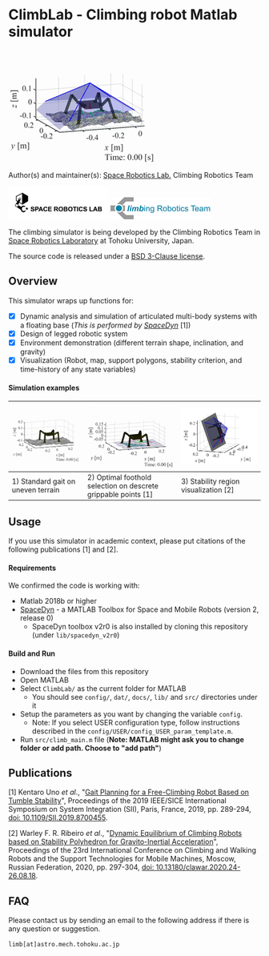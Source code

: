 # ClimbLab - Climbing robot Matlab simulator

![ex3_uneven_dynamic_Uno-gait-planning_stability_polyhedron.gif](./docs/media/ex3_uneven_dynamic_Uno-gait-planning_stability_polyhedron.gif)

Author(s) and maintainer(s): [Space Robotics Lab.](http://www.astro.mech.tohoku.ac.jp/e/index.html) Climbing Robotics Team

[![srl-logo-original.jpg](./docs/media/srl-logo-original.jpg)](http://www.astro.mech.tohoku.ac.jp/e/index.html)
![crt_color_logo_a_hi-reso.png](./docs/media/crt_color_logo_a_hi-reso.png)

The climbing simulator is being developed by the Climbing Robotics Team in [Space Robotics Laboratory](http://www.astro.mech.tohoku.ac.jp/e/index.html) at Tohoku University, Japan. 

The source code is released under a [BSD 3-Clause license](./LICENSE).

## Overview
This simulator wraps up functions for:
* [x] Dynamic analysis and simulation of articulated multi-body systems with a floating base (*This is performed by [SpaceDyn](https://github.com/Space-Robotics-Laboratory/SpaceDyn)* [1])
* [x] Design of legged robotic system
* [x] Environment demonstration (different terrain shape, inclination, and gravity)
* [x] Visualization (Robot, map, support polygons, stability criterion, and time-history of any state variables) 

#### Simulation examples
| ![ex1_uneven_dynamic_fixed_stride.gif](./docs/media/ex1_uneven_dynamic_fixed_stride.gif) | ![ex2_flat_kinematic_Uno-gait-planning.gif](./docs/media/ex2_flat_kinematic_Uno-gait-planning.gif) |![GIA-poly-hedoron.png](./docs/media/GIA-poly-hedoron.png)|
|--------|--------|--------|
| 1) Standard gait on uneven terrain | 2) Optimal foothold selection on descrete grippable points [1] | 3) Stability region visualization [2] |

## Usage

If you use this simulator in academic context, please put citations of the following publications [1] and [2].

#### Requirements
We confirmed the code is working with:
* Matlab 2018b or higher
* [SpaceDyn](http://www.astro.mech.tohoku.ac.jp/spacedyn/) - a MATLAB Toolbox for Space and Mobile Robots (version 2, release 0)
  - SpaceDyn toolbox v2r0 is also installed by cloning this repository (under `lib/spacedyn_v2r0`)

#### Build and Run
* Download the files from this repository
* Open MATLAB
* Select `ClimbLab/` as the current folder for MATLAB
  - You should see `config/`, `dat/`, `docs/`, `lib/` and `src/` directories under it
* Setup the parameters as you want by changing the variable `config`.
  - Note: If you select USER configuration type, follow instructions described in the `config/USER/config_USER_param_template.m`.
* Run `src/climb_main.m` file (**Note: MATLAB might ask you to change folder or add path. Choose to "add path"**)

## Publications

[1] Kentaro Uno *et al*., "[Gait Planning for a Free-Climbing Robot Based on Tumble Stability](https://ieeexplore.ieee.org/document/8700455)", Proceedings of the 2019 IEEE/SICE International Symposium on System Integration (SII), Paris, France, 2019, pp. 289-294, [doi: 10.1109/SII.2019.8700455](https://doi.org/10.1109/SII.2019.8700455).

[2] Warley F. R. Ribeiro *et al*., "[Dynamic Equilibrium of Climbing Robots based on Stability Polyhedron for Gravito-Inertial Acceleration](https://clawar.org/conference-proceedings/clawar-conference/clawar-2020-proceedings/)", Proceedings of the 23rd International Conference on Climbing and Walking Robots and the Support Technologies for Mobile Machines, Moscow, Russian Federation, 2020, pp. 297-304, [doi: 10.13180/clawar.2020.24-26.08.18](https://doi.org/10.13180/clawar.2020.24-26.08.18).

## FAQ
Please contact us by sending an email to the following address if there is any question or suggestion.

    limb[at]astro.mech.tohoku.ac.jp
